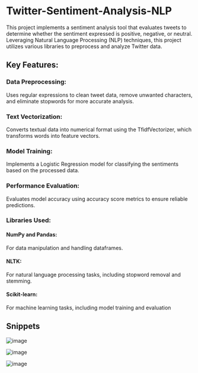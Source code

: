 # Twitter-Sentiment-Analysis-NLP

This project implements a sentiment analysis tool that evaluates tweets to determine whether the sentiment expressed is positive, negative, or neutral. Leveraging Natural Language Processing (NLP) techniques, this project utilizes various libraries to preprocess and analyze Twitter data.

## Key Features:
### Data Preprocessing: 
Uses regular expressions to clean tweet data, remove unwanted characters, and eliminate stopwords for more accurate analysis.
### Text Vectorization: 
Converts textual data into numerical format using the TfidfVectorizer, which transforms words into feature vectors.
### Model Training: 
Implements a Logistic Regression model for classifying the sentiments based on the processed data.
### Performance Evaluation: 
Evaluates model accuracy using accuracy score metrics to ensure reliable predictions.
### Libraries Used:
#### NumPy and Pandas: 
For data manipulation and handling dataframes.
#### NLTK: 
For natural language processing tasks, including stopword removal and stemming.
#### Scikit-learn: 
For machine learning tasks, including model training and evaluation

## Snippets 
![image](https://github.com/user-attachments/assets/fe35e81e-9f82-4af0-b747-636e7f8a1da1)

![image](https://github.com/user-attachments/assets/1a9c5c3c-fe0a-4ab7-94e7-d43c50eaa87e)

![image](https://github.com/user-attachments/assets/20e2342a-c942-4d49-9c08-c65ec26af3db)


